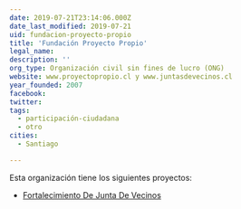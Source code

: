 ```yaml
---
date: 2019-07-21T23:14:06.000Z
date_last_modified: 2019-07-21
uid: fundacion-proyecto-propio
title: 'Fundación Proyecto Propio'
legal_name: 
description: ''
org_type: Organización civil sin fines de lucro (ONG)
website: www.proyectopropio.cl y www.juntasdevecinos.cl
year_founded: 2007
facebook: 
twitter: 
tags:
  - participación-ciudadana
  - otro
cities: 
  - Santiago

---
```


Esta organización tiene los siguientes proyectos:

- [Fortalecimiento De Junta De Vecinos](/proyectos/fortalecimiento-de-junta-de-vecinos)
